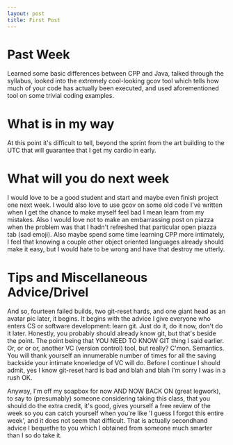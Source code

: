 ```yaml
---
layout: post
title: First Post
---
```


# Past Week
Learned some basic differences between CPP and Java, talked through the syllabus, looked into the extremely cool-looking gcov tool which tells how much of your code has actually been executed, and used aforementioned tool on some trivial coding examples.

# What is in my way
At this point it's difficult to tell, beyond the sprint from the art building to the UTC that will guarantee that I get my cardio in early.

# What will you do next week
I would love to be a good student and start and maybe even finish project one next week. I would also love to use gcov on some old code I've written when I get the chance to make myself feel bad I mean learn from my mistakes. Also I would love not to make an embarrassing post on piazza when the problem was that I hadn't refreshed that particular open piazza tab (sad emoji). Also maybe spend some time learning CPP more intimately, I feel that knowing a couple other object oriented languages already should make it easy, but I would hate to be wrong and have that destroy me utterly.

# Tips and Miscellaneous Advice/Drivel
And so, fourteen failed builds, two git-reset hards, and one giant head as an avatar pic later, it begins. It begins with the advice I give everyone who enters CS or software development: learn git. Just do it, do it now, don't do it later. Honestly, you probably should already know git, but that's beside the point. The point being that YOU NEED TO KNOW GIT thing I said earlier. Or, or or or, another VC (version control) tool, but really? C'mon. Semantics. You will thank yourself an innumerable number of times for all the saving backside your intimate knowledge of VC will do. Before I continue I should admit, yes I know git-reset hard is bad and blah and blah I'm sorry I was in a rush OK.

Anyway, I'm off my soapbox for now AND NOW BACK ON (great legwork), to say to (presumably) someone considering taking this class, that you should do the extra credit, it's good, gives yourself a free review of the week so you can catch yourself when you're like 'I guess I forgot this entire week', and it does not seem that difficult. That is actually secondhand advice I bequethe to you which I obtained from someone much smarter than I so do take it.

